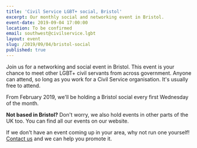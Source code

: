 ```yaml
---
title: 'Civil Service LGBT+ social, Bristol'
excerpt: Our monthly social and networking event in Bristol.
event-date: 2019-09-04 17:00:00
location: To be confirmed
email: southwest@civilservice.lgbt
layout: event
slug: /2019/09/04/bristol-social
published: true
---
```

Join us for a networking and social event in Bristol. This event is your chance to meet other LGBT+ civil servants from across government. Anyone can attend, so long as you work for a Civil Service organisation. It's usually free to attend.

From February 2019, we'll be holding a Bristol social every first Wednesday of the month.

**Not based in Bristol?** Don't worry, we also hold events in other parts of the UK too. You can find all our events on our website.

If we don't have an event coming up in your area, why not run one yourself! [Contact us](/about/contact-us/) and we can help you promote it.
